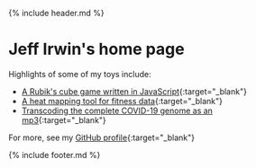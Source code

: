 
<link rel="shortcut icon" type="image/png" href="favicon.png">

<!--</div> ends .full-width that started in _includes/header.html -->

{% include header.md %}

# Jeff Irwin's home page

Highlights of some of my toys include:

- [A Rubik's cube game written in JavaScript](rubik-js/){:target="_blank"}
- [A heat mapping tool for fitness data](https://github.com/JeffIrwin/maph){:target="_blank"}
- [Transcoding the complete COVID-19 genome as an mp3](https://github.com/JeffIrwin/music-of-the-sars){:target="_blank"}

For more, see my [GitHub profile](https://github.com/JeffIrwin){:target="_blank"}

{% include footer.md %}

